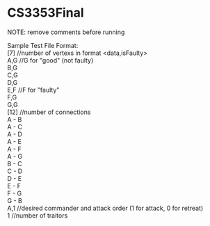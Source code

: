# CS3353Final

NOTE: remove comments before running  

Sample Test File Format:  
[7] //number of vertexs in format <data,isFaulty>  
A,G //G for "good" (not faulty)  
B,G  
C,G  
D,G  
E,F //F for "faulty"   
F,G  
G,G  
[12] //number of connections  
A - B  
A - C  
A - D  
A - E  
A - F  
A - G  
B - C  
C - D  
D - E  
E - F  
F - G  
G - B  
A,1 //desired commander and attack order (1 for attack, 0 for retreat)  
1 //number of traitors  
